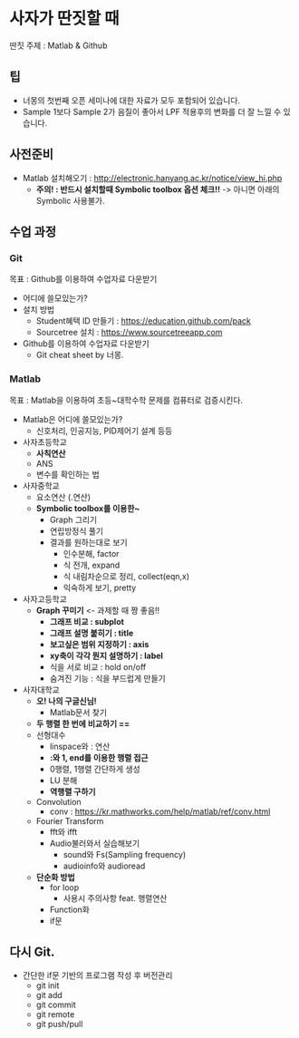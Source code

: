 # 사자가 딴짓할 때

딴짓 주제 : Matlab & Github

## 팁
- 너몽의 첫번째 오픈 세미나에 대한 자료가 모두 포함되어 있습니다.
- Sample 1보다 Sample 2가 음질이 좋아서 LPF 적용후의 변화를 더 잘 느낄 수 있습니다.

## 사전준비
- Matlab 설치해오기 : http://electronic.hanyang.ac.kr/notice/view_hi.php
  - **주의! : 반드시 설치할때 Symbolic toolbox 옵션 체크!!** -> 아니면 아래의 Symbolic 사용불가.

## 수업 과정
### Git
목표 : Github를 이용하여 수업자료 다운받기
- 어디에 쓸모있는가?
- 설치 방법
  - Student혜택 ID 만들기 : https://education.github.com/pack
  - Sourcetree 설치 : https://www.sourcetreeapp.com
- Github를 이용하여 수업자료 다운받기
  - Git cheat sheet by 너몽.
### Matlab
목표 : Matlab을 이용하여 초등~대학수학 문제를 컴퓨터로 검증시킨다.
- Matlab은 어디에 쓸모있는가?
  - 신호처리, 인공지능, PID제어기 설계 등등
- 사자초등학교
  - **사칙연산**
  - ANS
  - 변수를 확인하는 법
- 사자중학교
  - 요소연산 (.연산)
  - **Symbolic toolbox를 이용한~**
    - Graph 그리기
    - 연립방정식 풀기
    - 결과를 원하는대로 보기
      - 인수분해, factor
      - 식 전개, expand
      - 식 내림차순으로 정리, collect(eqn,x)
      - 익숙하게 보기, pretty
- 사자고등학교
  - **Graph 꾸미기** <- 과제할 때 짱 좋음!!
    - **그래프 비교 : subplot**
    - **그래프 설명 붙히기 : title**
    - **보고싶은 범위 지정하기 : axis**
    - **xy축이 각각 뭔지 설명하기 : label**
    - 식을 서로 비교 : hold on/off
    - 숨겨진 기능 : 식을 부드럽게 만들기
- 사자대학교
  - **오! 나의 구글신님!**
    - Matlab문서 찾기
  - **두 행렬 한 번에 비교하기 ==**
  - 선형대수
    - linspace와 : 연산
    - **:와 1, end를 이용한 행렬 접근**
    - 0행렬, 1행렬 간단하게 생성
    - LU 분해
    - **역행렬 구하기**
  - Convolution
    - conv : https://kr.mathworks.com/help/matlab/ref/conv.html
  - Fourier Transform
    - fft와 ifft
    - Audio불러와서 실습해보기
      - sound와 Fs(Sampling frequency)
      - audioinfo와 audioread
  - **단순화 방법**
    - for loop
      - 사용시 주의사항 feat. 행렬연산
    - Function화
    - if문
## 다시 Git.
- 간단한 if문 기반의 프로그램 작성 후 버전관리 
  - git init
  - git add
  - git commit
  - git remote
  - git push/pull
